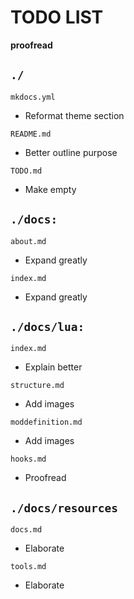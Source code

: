 # TODO LIST

**proofread**

## `./`

`mkdocs.yml`

* Reformat theme section

`README.md`

* Better outline purpose

`TODO.md`

* Make empty

## `./docs:`

`about.md`

* Expand greatly

`index.md`

* Expand greatly

## `./docs/lua:`

`index.md`

* Explain better

`structure.md`

* Add images

`moddefinition.md`

* Add images

`hooks.md`

* Proofread

## `./docs/resources`

`docs.md`

* Elaborate

`tools.md`

* Elaborate
